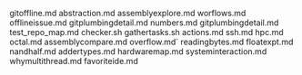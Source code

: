gitoffline.md
abstraction.md
assemblyexplore.md
worflows.md
offlineissue.md
gitplumbingdetail.md
numbers.md
gitplumbingdetail.md
test_repo_map.md
checker.sh
gathertasks.sh
actions.md
ssh.md
hpc.md
octal.md
assemblycompare.md
overflow.md`
readingbytes.md
floatexpt.md
nandhalf.md
addertypes.md
hardwaremap.md
systeminteraction.md
whymultithread.md
favoriteide.md
